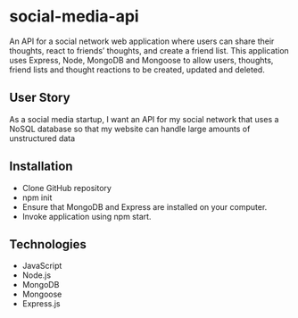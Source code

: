 # social-media-api

An API for a social network web application where users can share their thoughts, react to friends’ thoughts, and create a friend list. This application uses Express, Node, MongoDB and Mongoose to allow users, thoughts, friend lists and thought reactions to be created, updated and deleted.

## User Story
As a social media startup, I want an API for my social network that uses a NoSQL database so that my website can handle large amounts of unstructured data


## Installation

- Clone GitHub repository
- npm init
- Ensure that MongoDB and Express are installed on your computer.
- Invoke application using npm start.


## Technologies

- JavaScript
- Node.js
- MongoDB
- Mongoose
- Express.js